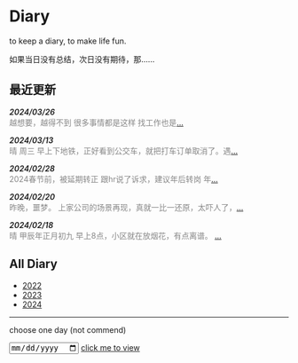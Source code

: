 # Diary

to keep a diary, to make life fun.

如果当日没有总结，次日没有期待，那……

## 最近更新


<p>
<span class="date">2024/03/26</span><br />
<span class="details">越想要，越得不到 很多事情都是这样 找工作也是<a href="./2024/03/26">...</a></span>
</p>
<p>
<span class="date">2024/03/13</span><br />
<span class="details">晴 周三 早上下地铁，正好看到公交车，就把打车订单取消了。遇<a href="./2024/03/13">...</a></span>
</p>
<p>
<span class="date">2024/02/28</span><br />
<span class="details">2024春节前，被延期转正 跟hr说了诉求，建议年后转岗 年<a href="./2024/02/28">...</a></span>
</p>
<p>
<span class="date">2024/02/20</span><br />
<span class="details">昨晚，噩梦。 上家公司的场景再现，真就一比一还原，太吓人了，<a href="./2024/02/20">...</a></span>
</p>
<p>
<span class="date">2024/02/18</span><br />
<span class="details">晴 甲辰年正月初九 早上8点，小区就在放烟花，有点离谱。 <a href="./2024/02/18">...</a></span>
</p>


## All Diary

- [2022]
- [2023]
- [2024]

----

choose one day (not commend)

<input type="date" id="diary_date_info" name="oh" value="new Date()" min="2022-10-20" max="new Date()">
<a id="run" href="https://draugus.github.io/diary/"
    onclick="this.href +=
    document.getElementById('diary_date_info').value
    .replace(/-/g, '/')">click me to view</a>

[2022]: ./2022/
[2023]: ./2023/
[2024]: ./2024/

<style>
.date {
    font-style: italic;
    font-weight: 600;
}
.details {
    color: #878787;
}
</style>
